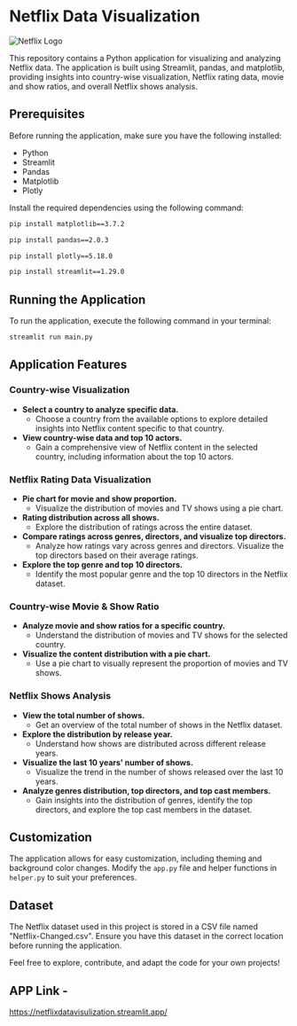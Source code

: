 # Netflix Data Visualization

![Netflix Logo](https://images.ctfassets.net/y2ske730sjqp/5QQ9SVIdc1tmkqrtFnG9U1/de758bba0f65dcc1c6bc1f31f161003d/BrandAssets_Logos_02-NSymbol.jpg?w=940)

This repository contains a Python application for visualizing and analyzing Netflix data. The application is built using Streamlit, pandas, and matplotlib, providing insights into country-wise visualization, Netflix rating data, movie and show ratios, and overall Netflix shows analysis.

## Prerequisites

Before running the application, make sure you have the following installed:

- Python
- Streamlit
- Pandas
- Matplotlib
- Plotly

Install the required dependencies using the following command:

```bash
pip install matplotlib==3.7.2
```
```bash
pip install pandas==2.0.3
```
```bash
pip install plotly==5.18.0
```
```bash
pip install streamlit==1.29.0
```

## Running the Application

To run the application, execute the following command in your terminal:

```bash
streamlit run main.py
```

## Application Features

### Country-wise Visualization

- **Select a country to analyze specific data.**
  - Choose a country from the available options to explore detailed insights into Netflix content specific to that country.
- **View country-wise data and top 10 actors.**
  - Gain a comprehensive view of Netflix content in the selected country, including information about the top 10 actors.

### Netflix Rating Data Visualization

- **Pie chart for movie and show proportion.**
  - Visualize the distribution of movies and TV shows using a pie chart.
- **Rating distribution across all shows.**
  - Explore the distribution of ratings across the entire dataset.
- **Compare ratings across genres, directors, and visualize top directors.**
  - Analyze how ratings vary across genres and directors. Visualize the top directors based on their average ratings.
- **Explore the top genre and top 10 directors.**
  - Identify the most popular genre and the top 10 directors in the Netflix dataset.

### Country-wise Movie & Show Ratio

- **Analyze movie and show ratios for a specific country.**
  - Understand the distribution of movies and TV shows for the selected country.
- **Visualize the content distribution with a pie chart.**
  - Use a pie chart to visually represent the proportion of movies and TV shows.

### Netflix Shows Analysis

- **View the total number of shows.**
  - Get an overview of the total number of shows in the Netflix dataset.
- **Explore the distribution by release year.**
  - Understand how shows are distributed across different release years.
- **Visualize the last 10 years' number of shows.**
  - Visualize the trend in the number of shows released over the last 10 years.
- **Analyze genres distribution, top directors, and top cast members.**
  - Gain insights into the distribution of genres, identify the top directors, and explore the top cast members in the dataset.

## Customization

The application allows for easy customization, including theming and background color changes. Modify the `app.py` file and helper functions in `helper.py` to suit your preferences.

## Dataset

The Netflix dataset used in this project is stored in a CSV file named "Netflix-Changed.csv". Ensure you have this dataset in the correct location before running the application.

Feel free to explore, contribute, and adapt the code for your own projects!

## APP Link -
https://netflixdatavisulization.streamlit.app/
